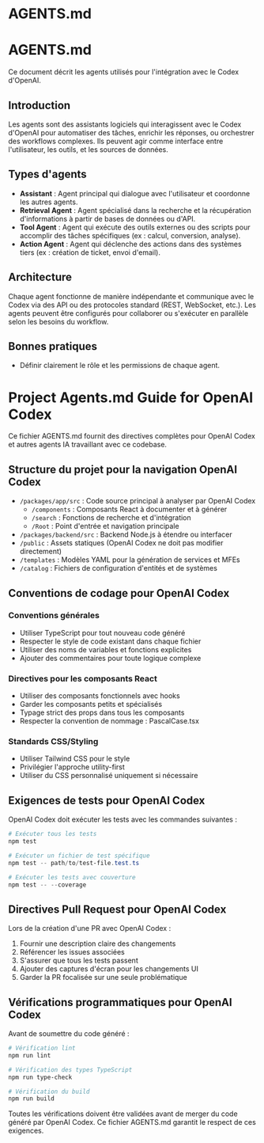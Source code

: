 # AGENTS.md

# AGENTS.md

Ce document décrit les agents utilisés pour l'intégration avec le Codex d'OpenAI.

## Introduction

Les agents sont des assistants logiciels qui interagissent avec le Codex d'OpenAI pour automatiser des tâches, enrichir les réponses, ou orchestrer des workflows complexes. Ils peuvent agir comme interface entre l'utilisateur, les outils, et les sources de données.

## Types d'agents

- **Assistant** : Agent principal qui dialogue avec l'utilisateur et coordonne les autres agents.
- **Retrieval Agent** : Agent spécialisé dans la recherche et la récupération d'informations à partir de bases de données ou d'API.
- **Tool Agent** : Agent qui exécute des outils externes ou des scripts pour accomplir des tâches spécifiques (ex : calcul, conversion, analyse).
- **Action Agent** : Agent qui déclenche des actions dans des systèmes tiers (ex : création de ticket, envoi d'email).

## Architecture

Chaque agent fonctionne de manière indépendante et communique avec le Codex via des API ou des protocoles standard (REST, WebSocket, etc.). Les agents peuvent être configurés pour collaborer ou s'exécuter en parallèle selon les besoins du workflow.

## Bonnes pratiques

- Définir clairement le rôle et les permissions de chaque agent.

# Project Agents.md Guide for OpenAI Codex

Ce fichier AGENTS.md fournit des directives complètes pour OpenAI Codex et autres agents IA travaillant avec ce codebase.

## Structure du projet pour la navigation OpenAI Codex

- `/packages/app/src` : Code source principal à analyser par OpenAI Codex
  - `/components` : Composants React à documenter et à générer
  - `/search` : Fonctions de recherche et d'intégration
  - `/Root` : Point d'entrée et navigation principale
- `/packages/backend/src` : Backend Node.js à étendre ou interfacer
- `/public` : Assets statiques (OpenAI Codex ne doit pas modifier directement)
- `/templates` : Modèles YAML pour la génération de services et MFEs
- `/catalog` : Fichiers de configuration d'entités et de systèmes

## Conventions de codage pour OpenAI Codex

### Conventions générales

- Utiliser TypeScript pour tout nouveau code généré
- Respecter le style de code existant dans chaque fichier
- Utiliser des noms de variables et fonctions explicites
- Ajouter des commentaires pour toute logique complexe

### Directives pour les composants React

- Utiliser des composants fonctionnels avec hooks
- Garder les composants petits et spécialisés
- Typage strict des props dans tous les composants
- Respecter la convention de nommage : PascalCase.tsx

### Standards CSS/Styling

- Utiliser Tailwind CSS pour le style
- Privilégier l'approche utility-first
- Utiliser du CSS personnalisé uniquement si nécessaire

## Exigences de tests pour OpenAI Codex

OpenAI Codex doit exécuter les tests avec les commandes suivantes :

```powershell
# Exécuter tous les tests
npm test

# Exécuter un fichier de test spécifique
npm test -- path/to/test-file.test.ts

# Exécuter les tests avec couverture
npm test -- --coverage
```

## Directives Pull Request pour OpenAI Codex

Lors de la création d'une PR avec OpenAI Codex :

1. Fournir une description claire des changements
2. Référencer les issues associées
3. S'assurer que tous les tests passent
4. Ajouter des captures d'écran pour les changements UI
5. Garder la PR focalisée sur une seule problématique

## Vérifications programmatiques pour OpenAI Codex

Avant de soumettre du code généré :

```powershell
# Vérification lint
npm run lint

# Vérification des types TypeScript
npm run type-check

# Vérification du build
npm run build
```

Toutes les vérifications doivent être validées avant de merger du code généré par OpenAI Codex. Ce fichier AGENTS.md garantit le respect de ces exigences.
